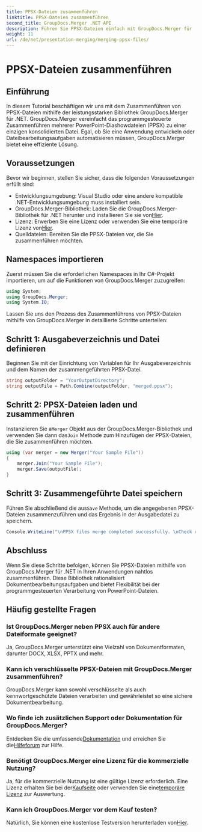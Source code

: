 ```yaml
---
title: PPSX-Dateien zusammenführen
linktitle: PPSX-Dateien zusammenführen
second_title: GroupDocs.Merger .NET API
description: Führen Sie PPSX-Dateien einfach mit GroupDocs.Merger für .NET zusammen. Befolgen Sie unsere Schritt-für-Schritt-Anleitung, um Dateizusammenführungsaufgaben zu automatisieren! Verbessern Sie Ihren Dokumentenmanagement-Workflow.
weight: 11
url: /de/net/presentation-merging/merging-ppsx-files/
---
```


# PPSX-Dateien zusammenführen

## Einführung
In diesem Tutorial beschäftigen wir uns mit dem Zusammenführen von PPSX-Dateien mithilfe der leistungsstarken Bibliothek GroupDocs.Merger für .NET. GroupDocs.Merger vereinfacht das programmgesteuerte Zusammenführen mehrerer PowerPoint-Diashowdateien (PPSX) zu einer einzigen konsolidierten Datei. Egal, ob Sie eine Anwendung entwickeln oder Dateibearbeitungsaufgaben automatisieren müssen, GroupDocs.Merger bietet eine effiziente Lösung.
## Voraussetzungen
Bevor wir beginnen, stellen Sie sicher, dass die folgenden Voraussetzungen erfüllt sind:
- Entwicklungsumgebung: Visual Studio oder eine andere kompatible .NET-Entwicklungsumgebung muss installiert sein.
-  GroupDocs.Merger-Bibliothek: Laden Sie die GroupDocs.Merger-Bibliothek für .NET herunter und installieren Sie sie von[Hier](https://releases.groupdocs.com/merger/net/).
-  Lizenz: Erwerben Sie eine Lizenz oder verwenden Sie eine temporäre Lizenz von[Hier](https://purchase.groupdocs.com/temporary-license/).
- Quelldateien: Bereiten Sie die PPSX-Dateien vor, die Sie zusammenführen möchten.

## Namespaces importieren
Zuerst müssen Sie die erforderlichen Namespaces in Ihr C#-Projekt importieren, um auf die Funktionen von GroupDocs.Merger zuzugreifen:
```csharp
using System; 
using GroupDocs.Merger;
using System.IO;
```

Lassen Sie uns den Prozess des Zusammenführens von PPSX-Dateien mithilfe von GroupDocs.Merger in detaillierte Schritte unterteilen:
## Schritt 1: Ausgabeverzeichnis und Datei definieren
Beginnen Sie mit der Einrichtung von Variablen für Ihr Ausgabeverzeichnis und dem Namen der zusammengeführten PPSX-Datei.
```csharp
string outputFolder = "YourOutputDirectory";
string outputFile = Path.Combine(outputFolder, "merged.ppsx");
```
## Schritt 2: PPSX-Dateien laden und zusammenführen
 Instanziieren Sie a`Merger` Objekt aus der GroupDocs.Merger-Bibliothek und verwenden Sie dann das`Join` Methode zum Hinzufügen der PPSX-Dateien, die Sie zusammenführen möchten.
```csharp
using (var merger = new Merger("Your Sample File"))
{
    merger.Join("Your Sample File");
    merger.Save(outputFile);
}
```
## Schritt 3: Zusammengeführte Datei speichern
 Führen Sie abschließend die aus`Save` Methode, um die angegebenen PPSX-Dateien zusammenzuführen und das Ergebnis in der Ausgabedatei zu speichern.
```csharp
Console.WriteLine("\nPPSX files merge completed successfully. \nCheck output in {0}", outputFolder);
```

## Abschluss
Wenn Sie diese Schritte befolgen, können Sie PPSX-Dateien mithilfe von GroupDocs.Merger für .NET in Ihren Anwendungen nahtlos zusammenführen. Diese Bibliothek rationalisiert Dokumentbearbeitungsaufgaben und bietet Flexibilität bei der programmgesteuerten Verarbeitung von PowerPoint-Dateien.

## Häufig gestellte Fragen
### Ist GroupDocs.Merger neben PPSX auch für andere Dateiformate geeignet?
Ja, GroupDocs.Merger unterstützt eine Vielzahl von Dokumentformaten, darunter DOCX, XLSX, PPTX und mehr.
### Kann ich verschlüsselte PPSX-Dateien mit GroupDocs.Merger zusammenführen?
GroupDocs.Merger kann sowohl verschlüsselte als auch kennwortgeschützte Dateien verarbeiten und gewährleistet so eine sichere Dokumentbearbeitung.
### Wo finde ich zusätzlichen Support oder Dokumentation für GroupDocs.Merger?
 Entdecken Sie die umfassende[Dokumentation](https://tutorials.groupdocs.com/merger/net/) und erreichen Sie die[Hilfeforum](https://forum.groupdocs.com/c/merger/32) zur Hilfe.
### Benötigt GroupDocs.Merger eine Lizenz für die kommerzielle Nutzung?
 Ja, für die kommerzielle Nutzung ist eine gültige Lizenz erforderlich. Eine Lizenz erhalten Sie bei der[Kaufseite](https://purchase.groupdocs.com/buy) oder verwenden Sie eine[temporäre Lizenz](https://purchase.groupdocs.com/temporary-license/) zur Auswertung.
### Kann ich GroupDocs.Merger vor dem Kauf testen?
 Natürlich, Sie können eine kostenlose Testversion herunterladen von[Hier](https://releases.groupdocs.com/).